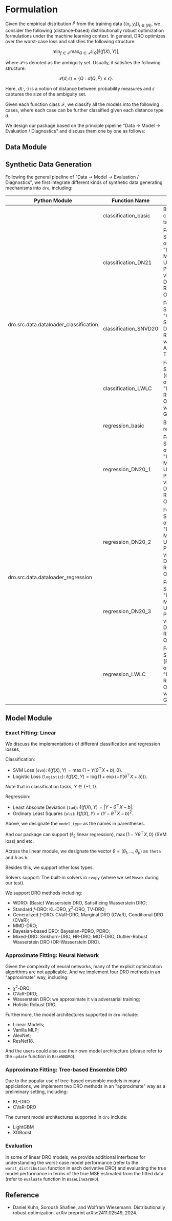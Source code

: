 # Formulation

Given the empirical distribution $\hat P$ from the training data $\{(x_i, y_i)\}_{i \in [N]}$, we consider the following (distance-based) distributionally robust optimization formulations under the machine learning context. In general, DRO optimizes over the worst-case loss and satisfies the following structure:

$$
\min_{f \in \mathcal{F}}\max_{Q \in \mathcal{P}}\mathbb{E}_Q[\ell(f(X), Y)],
$$

where $\mathcal{P}$ is denoted as the ambiguity set. Usually, it satisfies the following structure:

$$
\mathcal{P}(d, \epsilon) = \{Q: d(Q, \hat P) \leq \epsilon\}. 
$$


Here, $d(\cdot, \cdot)$ is a notion of distance between probability measures and $\epsilon$ captures the size of the ambiguity set.

Given each function class $\mathcal{F}$, we classify all the models into the following cases, where each case can be further classified given each distance type $d$.

We design our package based on the principle pipeline "Data -> Model -> Evaluation / Diagnostics" and discuss them one by one as follows:

## Data Module
## Synthetic Data Generation
Following the general pipeline of "Data -> Model -> Evaluation / Diagnostics", we first integrate different kinds of synthetic data generating mechanisms into `dro`, including:

<table class="tg"><thead>
  <tr>
    <th class="tg-0pky">Python Module</th>
    <th class="tg-0pky">Function Name</th>
    <th class="tg-0pky">Description</th>
  </tr></thead>
<tbody>
  <tr>
    <td class="tg-0pky" rowspan="4"><br><br><br><br>dro.src.data.dataloader_classification</td>
    <td class="tg-0pky">classification_basic</td>
    <td class="tg-0pky">Basic classification task</td>
  </tr>
  <tr>
    <td class="tg-0pky">classification_DN21</td>
    <td class="tg-0pky">Following Section 3.1.1 of <br>"Learning Models with Uniform Performance via Distributionally Robust Optimization"</td>
  </tr>
  <tr>
    <td class="tg-0pky">classification_SNVD20</td>
    <td class="tg-0pky">Following Section 5.1 of <br>"Certifying Some Distributional Robustness with Principled Adversarial Training"</td>
  </tr>
  <tr>
    <td class="tg-0lax">classification_LWLC</td>
    <td class="tg-0lax">Following Section 4.1 (Classification) of <br>"Distributionally Robust Optimization with Data Geometry"</td>
  </tr>
  <tr>
    <td class="tg-0lax" rowspan="5"><br><br><br><br><br>dro.src.data.dataloader_regression</td>
    <td class="tg-0lax">regression_basic</td>
    <td class="tg-0lax">Basic regression task</td>
  </tr>
  <tr>
    <td class="tg-0lax">regression_DN20_1</td>
    <td class="tg-0lax">Following Section 3.1.2 of <br>"Learning Models with Uniform Performance via Distributionally Robust Optimization"</td>
  </tr>
  <tr>
    <td class="tg-0lax">regression_DN20_2</td>
    <td class="tg-0lax">Following Section 3.1.3 of <br>"Learning Models with Uniform Performance via Distributionally Robust Optimization"</td>
  </tr>
  <tr>
    <td class="tg-0lax">regression_DN20_3</td>
    <td class="tg-0lax">Following Section 3.3 of <br>"Learning Models with Uniform Performance via Distributionally Robust Optimization"</td>
  </tr>
  <tr>
    <td class="tg-0lax">regression_LWLC</td>
    <td class="tg-0lax">Following Section 4.1 (Regression) <br>of "Distributionally Robust Optimization with Data Geometry"</td>
  </tr>
</tbody></table>

## Model Module
### Exact Fitting: Linear
We discuss the implementations of different classification and regression losses,

Classification:
* SVM Loss (``svm``): $\ell(f(X), Y) = \max\{1 - Y (\theta^{\top}X + b), 0\}.$
* Logistic Loss (``logistic``): $\ell(f(X), Y) = \log(1 + \exp(-Y(\theta^{\top}X + b))).$

Note that in classification tasks, $Y \in \{-1, 1\}$.

Regression:
* Least Absolute Deviation (``lad``): $\ell(f(X), Y) = |Y - \theta^{\top}X - b|$.
* Ordinary Least Squares (``ols``): $\ell(f(X), Y) = (Y - \theta^{\top} X - b)^2$. 

Above, we designate the ``model_type`` as the names in parentheses.

And our package can support ($\ell_2$ linear regression), $\max\{1 - Y \theta^{\top}X, 0\}$ (SVM loss) and etc. 


Across the linear module, we designate the vector $\theta = (\theta_1,\ldots, \theta_p)$ as ``theta`` and $b$ as ``b``.

Besides this, we support other loss types.

Solvers support: The built-in solvers in ``cvxpy`` (where we set ``Mosek`` during our test).


We support DRO methods including:
* WDRO: (Basic) Wasserstein DRO, Satisificing Wasserstein DRO;
* Standard $f$-DRO: KL-DRO, $\chi^2$-DRO, TV-DRO;
* Generalized $f$-DRO: CVaR-DRO, Marginal DRO (CVaR), Conditional DRO (CVaR);
* MMD-DRO;
* Bayesian-based DRO: Bayesian-PDRO, PDRO;
* Mixed-DRO: Sinkhorn-DRO, HR-DRO, MOT-DRO, Outlier-Robust Wasserstein DRO (OR-Wasserstein DRO).

### Approximate Fitting: Neural Network
Given the complexity of neural networks, many of the explicit optimization algorithms are not applicable. And we implement four DRO methods in an "approximate" way, including:
* $\chi^2$-DRO;
* CVaR-DRO;
* Wasserstein DRO: we approximate it via adversarial training;
* Holistic Robust DRO.

Furthermore, the model architectures supported in `dro` include:
* Linear Models;
* Vanilla MLP;
* AlexNet;
* ResNet18.
  
And the users could also use their own model architecture (please refer to the `update` function in `BaseNNDRO`).


### Approximate Fitting: Tree-based Ensemble DRO
Due to the popular use of tree-based ensemble models in many applciations, we implement two DRO methods in an "approximate" way as a preliminary setting, including:
* KL-DRO
* CVaR-DRO

The current model architectures supported in `dro` include:
* LightGBM
* XGBoost

### Evaluation
In some of linear DRO models, we provide additional interfaces for understanding the worst-case model performance (refer to the ``worst_distribution`` function in each derivative DRO) and evaluating the true model performance in terms of the true MSE estimated from the fitted data (refer to `evaluate` function in `BaseLinearDRO`). 


## Reference
* Daniel Kuhn, Soroosh Shafiee, and Wolfram Wiesemann. Distributionally robust optimization. arXiv
preprint arXiv:2411.02549, 2024.